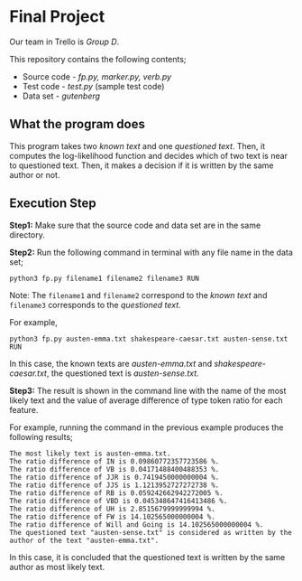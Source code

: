 # Final Project

Our team in Trello is *Group D*.
 
This repository contains the following contents;
 
* Source code - *fp.py, marker.py, verb.py*
* Test code - *test.py* (sample test code)
* Data set - *gutenberg*

## What the program does

This program takes two *known text* and one *questioned text*. Then, it computes the log-likelihood function and decides which of two text is near to questioned text. Then, it makes a decision if it is written by the same author or not.

 
## Execution Step

**Step1:** Make sure that the source code and data set are in the same directory.

**Step2:** Run the following command in terminal with any file name in the data set;
```
python3 fp.py filename1 filename2 filename3 RUN
```

Note: The `filename1` and `filename2` correspond to the *known text* and `filename3` corresponds to the *questioned text*.

For example,
```
python3 fp.py austen-emma.txt shakespeare-caesar.txt austen-sense.txt RUN
```

In this case, the known texts are *austen-emma.txt* and *shakespeare-caesar.txt*, the questioned text is *austen-sense.txt*.

**Step3:** The result is shown in the command line with the name of the most likely text and the value of average difference of type token ratio for each feature.

For example, running the command in the previous example produces the following results;

```
The most likely text is austen-emma.txt.
The ratio difference of IN is 0.09860772357723586 %.
The ratio difference of VB is 0.04171488400488353 %.
The ratio difference of JJR is 0.7419450000000004 %.
The ratio difference of JJS is 1.1213952727272738 %.
The ratio difference of RB is 0.059242662942272005 %.
The ratio difference of VBD is 0.045348647416413486 %.
The ratio difference of UH is 2.8515679999999994 %.
The ratio difference of FW is 14.102565000000004 %.
The ratio difference of Will and Going is 14.102565000000004 %.
The questioned text "austen-sense.txt" is considered as written by the author of the text "austen-emma.txt".
```

In this case, it is concluded that the questioned text is written by the same author as most likely text.


